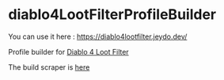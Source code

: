 # diablo4LootFilterProfileBuilder

You can use it here : https://diablo4lootfilter.jeydo.dev/

Profile builder for [Diablo 4 Loot Filter](https://github.com/aeon0/d4lf)

The build scraper is [here](https://github.com/jeydo/diablo4scraper)
